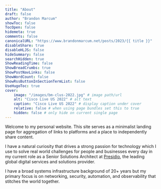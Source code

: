 ```yaml
---
title: "About"
draft: false
author: "Brandon Marcum"
showToc: false
TocOpen: false
hidemeta: true
comments: false
canonicalURL: "https://www.brandonmarcum.net/posts/2023/{{ title }}"
disableShare: true
disableHLJS: false
hideSummary: false
searchHidden: true
ShowReadingTime: false
ShowBreadCrumbs: true
ShowPostNavLinks: false
ShowWordCount: false
ShowRssButtonInSectionTermList: false
UseHugoToc: true
cover:
    image: "/images/bm-clus-2022.jpg" # image path/url
    alt: "Cisco Live US 2022" # alt text
    caption: "Cisco Live US 2022" # display caption under cover
    relative: false # when using page bundles set this to true
    hidden: false # only hide on current single page
---
```


Welcome to my personal website. This site serves as a minimalist landing page for aggregation of links to platforms and a place to independently share content.

I have a natural curiosity that drives a strong passion for technology which I use to solve real world challenges for people and businesses every day in my current role as a Senior Solutions Architect at [Presidio](https://www.presidio.com/), the leading global digital services and solutions provider.

I have a broad systems infrastructure background of 20+ years but my primary focus is on networking, security, automation, and observability that stitches the world together.
